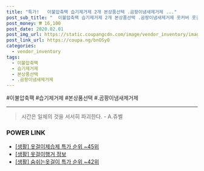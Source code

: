 ```yaml
--- 
title: "특가!   이불압축팩 습기제거제 2개 본상품선택 .곰팡이냄새제거제 ..." 
post_sub_title: "  이불압축팩 습기제거제 2개 본상품선택 .곰팡이냄새제거제 옷커버 옷걸이 제습제엠투" 
post_money: ₩ 16,100 
post_date: 2020.02.01 
post_img_url: https://static.coupangcdn.com/image/vendor_inventory/images/2018/07/17/11/4/4103aed1-ba4a-4ac6-9e70-c963a5550e76.jpg 
post_link_url: https://coupa.ng/bnOSyO 
categories: 
  - vendor_inventory 
tags: 
  - 이불압축팩 
  - 습기제거제 
  - 본상품선택 
  - .곰팡이냄새제거제 
--- 
```

  #이불압축팩 #습기제거제 #본상품선택 #.곰팡이냄새제거제 
<hr> 

> 시간은 일체의 것을 서서히 파괴한다. - A.쥬벨 


### POWER LINK

* <a href="https://blog.naver.com/sakai111/221792065201" target="_blank"> [생활] 옷걸이제습제 특가 순위 ~45위</a>
* <a href="https://blog.naver.com/fasyy4321/221763753949" target="_blank"> [생활] 옷걸이행거 정보 </a>
* <a href="https://blog.naver.com/sakai111/221789515692" target="_blank"> [생활] 숨쉬는옷걸이 특가 순위 ~42위</a>
